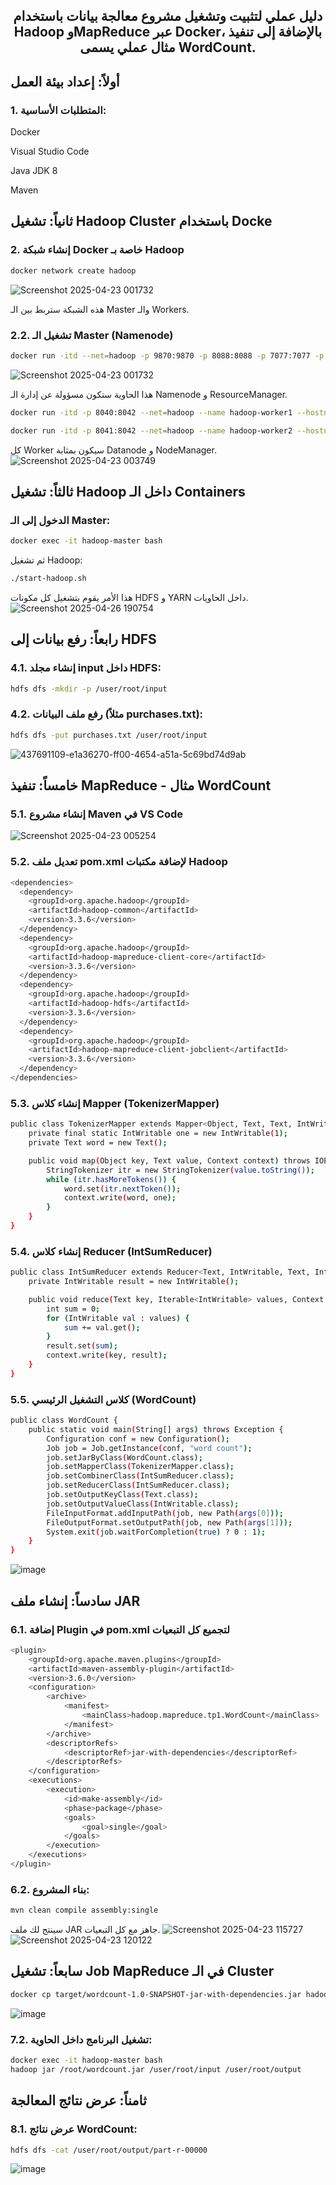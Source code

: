 <h2 align="center">
دليل عملي لتثبيت وتشغيل مشروع معالجة بيانات باستخدام Hadoop وMapReduce عبر Docker، بالإضافة إلى تنفيذ مثال عملي يسمى WordCount.
</h2>


## أولاً: إعداد بيئة العمل
### 1. المتطلبات الأساسية:
Docker

Visual Studio Code

Java JDK 8

Maven



## ثانياً: تشغيل Hadoop Cluster باستخدام Docke
### 2. إنشاء شبكة Docker خاصة بـ Hadoop
```sh 
docker network create hadoop
```
![Screenshot 2025-04-23 001732](https://github.com/user-attachments/assets/e8a5d8c3-8812-4a9f-bb5d-b099046bd70c)

هذه الشبكة ستربط بين الـ Master والـ Workers.

### 2.2. تشغيل الـ Master (Namenode)
```sh
docker run -itd --net=hadoop -p 9870:9870 -p 8088:8088 -p 7077:7077 -p 16010:16010 --name hadoop-master --hostname hadoop-master liliasfaxi/hadoop-cluster:latest
```
![Screenshot 2025-04-23 001732](https://github.com/user-attachments/assets/371e71b3-0fc9-4f11-bb08-fe2d3a2dd08e)

هذا الحاوية ستكون مسؤولة عن إدارة الـ Namenode و ResourceManager.

``` sh
docker run -itd -p 8040:8042 --net=hadoop --name hadoop-worker1 --hostname hadoop-worker1 liliasfaxi/hadoop-cluster:latest

docker run -itd -p 8041:8042 --net=hadoop --name hadoop-worker2 --hostname hadoop-worker2 liliasfaxi/hadoop-cluster:latest
```
كل Worker سيكون بمثابة Datanode و NodeManager.
![Screenshot 2025-04-23 003749](https://github.com/user-attachments/assets/679055ee-3347-4e7e-bb2f-4c1b4babefd0)


## ثالثاً: تشغيل Hadoop داخل الـ Containers
### الدخول إلى الـ Master:
```sh
docker exec -it hadoop-master bash
```
ثم تشغيل Hadoop:
```sh
./start-hadoop.sh
```
هذا الأمر يقوم بتشغيل كل مكونات HDFS و YARN داخل الحاويات.
![Screenshot 2025-04-26 190754](https://github.com/user-attachments/assets/df47010b-fb69-42bc-9fa4-7fa8be1c8202)

## رابعاً: رفع بيانات إلى HDFS
### 4.1. إنشاء مجلد input داخل HDFS:
```sh
hdfs dfs -mkdir -p /user/root/input
```
### 4.2. رفع ملف البيانات (مثلاً purchases.txt):
```sh
hdfs dfs -put purchases.txt /user/root/input
```
![437691109-e1a36270-ff00-4654-a51a-5c69bd74d9ab](https://github.com/user-attachments/assets/b5a47e1a-966b-4dba-81a3-bfce070feea1)

## خامساً: تنفيذ MapReduce - مثال WordCount
### 5.1. إنشاء مشروع Maven في VS Code
![Screenshot 2025-04-23 005254](https://github.com/user-attachments/assets/a8ce83ea-33b1-4c04-b294-7ef28d9f767b)
### 5.2. تعديل ملف pom.xml لإضافة مكتبات Hadoop
```sh
<dependencies>
  <dependency>
    <groupId>org.apache.hadoop</groupId>
    <artifactId>hadoop-common</artifactId>
    <version>3.3.6</version>
  </dependency>
  <dependency>
    <groupId>org.apache.hadoop</groupId>
    <artifactId>hadoop-mapreduce-client-core</artifactId>
    <version>3.3.6</version>
  </dependency>
  <dependency>
    <groupId>org.apache.hadoop</groupId>
    <artifactId>hadoop-hdfs</artifactId>
    <version>3.3.6</version>
  </dependency>
  <dependency>
    <groupId>org.apache.hadoop</groupId>
    <artifactId>hadoop-mapreduce-client-jobclient</artifactId>
    <version>3.3.6</version>
  </dependency>
</dependencies>
```
### 5.3. إنشاء كلاس Mapper (TokenizerMapper)
```sh
public class TokenizerMapper extends Mapper<Object, Text, Text, IntWritable> {
    private final static IntWritable one = new IntWritable(1);
    private Text word = new Text();

    public void map(Object key, Text value, Context context) throws IOException, InterruptedException {
        StringTokenizer itr = new StringTokenizer(value.toString());
        while (itr.hasMoreTokens()) {
            word.set(itr.nextToken());
            context.write(word, one);
        }
    }
}
```
### 5.4. إنشاء كلاس Reducer (IntSumReducer)
```sh
public class IntSumReducer extends Reducer<Text, IntWritable, Text, IntWritable> {
    private IntWritable result = new IntWritable();

    public void reduce(Text key, Iterable<IntWritable> values, Context context) throws IOException, InterruptedException {
        int sum = 0;
        for (IntWritable val : values) {
            sum += val.get();
        }
        result.set(sum);
        context.write(key, result);
    }
}
```
### 5.5. كلاس التشغيل الرئيسي (WordCount)
```sh
public class WordCount {
    public static void main(String[] args) throws Exception {
        Configuration conf = new Configuration();
        Job job = Job.getInstance(conf, "word count");
        job.setJarByClass(WordCount.class);
        job.setMapperClass(TokenizerMapper.class);
        job.setCombinerClass(IntSumReducer.class);
        job.setReducerClass(IntSumReducer.class);
        job.setOutputKeyClass(Text.class);
        job.setOutputValueClass(IntWritable.class);
        FileInputFormat.addInputPath(job, new Path(args[0]));
        FileOutputFormat.setOutputPath(job, new Path(args[1]));
        System.exit(job.waitForCompletion(true) ? 0 : 1);
    }
}
```
![image](https://github.com/user-attachments/assets/b165af35-106c-4e57-a703-209b2a5d6280)

## سادساً: إنشاء ملف JAR
### 6.1. إضافة Plugin في pom.xml لتجميع كل التبعيات
```sh
<plugin>
    <groupId>org.apache.maven.plugins</groupId>
    <artifactId>maven-assembly-plugin</artifactId>
    <version>3.6.0</version>
    <configuration>
        <archive>
            <manifest>
                <mainClass>hadoop.mapreduce.tp1.WordCount</mainClass>
            </manifest>
        </archive>
        <descriptorRefs>
            <descriptorRef>jar-with-dependencies</descriptorRef>
        </descriptorRefs>
    </configuration>
    <executions>
        <execution>
            <id>make-assembly</id>
            <phase>package</phase>
            <goals>
                <goal>single</goal>
            </goals>
        </execution>
    </executions>
</plugin>
```
### 6.2. بناء المشروع:
```sh
mvn clean compile assembly:single
```
سينتج لك ملف JAR جاهز مع كل التبعيات.
![Screenshot 2025-04-23 115727](https://github.com/user-attachments/assets/1bd59be8-ddb6-4178-8ea5-8dccf9cdacc7)
![Screenshot 2025-04-23 120122](https://github.com/user-attachments/assets/5f019d98-8901-48b3-b160-2f8abdd2967b)



## سابعاً: تشغيل Job MapReduce في الـ Cluster
```sh
docker cp target/wordcount-1.0-SNAPSHOT-jar-with-dependencies.jar hadoop-master:/root/wordcount.jar
```
![image](https://github.com/user-attachments/assets/19a4edf4-b060-4cf7-aade-91e3ce3fb200)

### 7.2. تشغيل البرنامج داخل الحاوية:
```sh
docker exec -it hadoop-master bash
hadoop jar /root/wordcount.jar /user/root/input /user/root/output
```
## ثامناً: عرض نتائج المعالجة
### 8.1. عرض نتائج WordCount:
```sh
hdfs dfs -cat /user/root/output/part-r-00000
```
![image](https://github.com/user-attachments/assets/5b8b11a6-d661-4d74-a854-093769d712e3)












